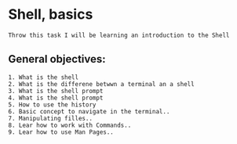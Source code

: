 # Shell, basics

	Throw this task I will be learning an introduction to the Shell

## General objectives:  
	1. What is the shell  
	2. What is the differene betwwn a terminal an a shell  
	3. What is the shell prompt  
	4. What is the shell prompt  
	5. How to use the history  
	6. Basic concept to navigate in the terminal..
	7. Manipulating filles..
	8. Lear how to work with Commands..
	9. Lear how to use Man Pages..

